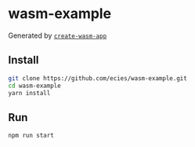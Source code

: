 # wasm-example

Generated by [`create-wasm-app`](https://github.com/rustwasm/create-wasm-app)

## Install

```bash
git clone https://github.com/ecies/wasm-example.git
cd wasm-example
yarn install
```

## Run

```bash
npm run start
```
